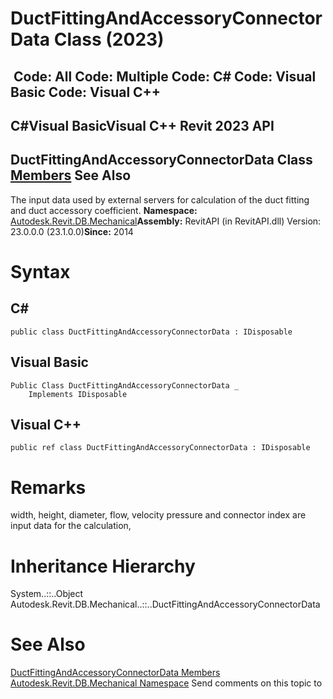 # DuctFittingAndAccessoryConnectorData Class (2023)

﻿
 Code: All Code: Multiple Code: C# Code: Visual Basic Code: Visual C++   
---  
C#Visual BasicVisual C++
Revit 2023 API  
---  
DuctFittingAndAccessoryConnectorData Class  
[Members](d864c874-8d8d-13d4-5de1-ad15b280252e.md "DuctFittingAndAccessoryConnectorData Members") See Also  
---  
The input data used by external servers for calculation of the duct fitting and duct accessory coefficient. 
**Namespace:** [Autodesk.Revit.DB.Mechanical](0eafd899-5912-56fd-94b1-d286156e26fc.md "Autodesk.Revit.DB.Mechanical Namespace")**Assembly:** RevitAPI (in RevitAPI.dll) Version: 23.0.0.0 (23.1.0.0)**Since:** 2014 
# Syntax
C#  
---  
```text
public class DuctFittingAndAccessoryConnectorData : IDisposable
```
  
Visual Basic  
---  
```text
Public Class DuctFittingAndAccessoryConnectorData _
	Implements IDisposable
```
  
Visual C++  
---  
```text
public ref class DuctFittingAndAccessoryConnectorData : IDisposable
```
  
# Remarks
width, height, diameter, flow, velocity pressure and connector index are input data for the calculation, 
# Inheritance Hierarchy
System..::..Object Autodesk.Revit.DB.Mechanical..::..DuctFittingAndAccessoryConnectorData
# See Also
[DuctFittingAndAccessoryConnectorData Members](d864c874-8d8d-13d4-5de1-ad15b280252e.md "DuctFittingAndAccessoryConnectorData Members")
[Autodesk.Revit.DB.Mechanical Namespace](0eafd899-5912-56fd-94b1-d286156e26fc.md "Autodesk.Revit.DB.Mechanical Namespace")
Send comments on this topic to 
